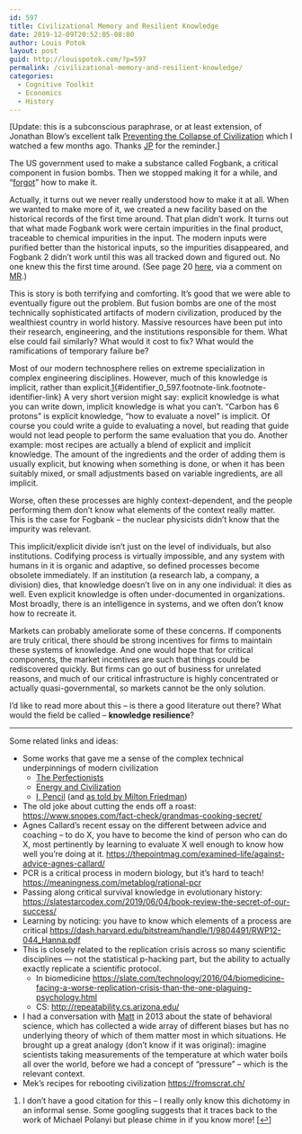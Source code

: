 ```yaml
---
id: 597
title: Civilizational Memory and Resilient Knowledge
date: 2019-12-09T20:52:05-08:00
author: Louis Potok
layout: post
guid: http://louispotok.com/?p=597
permalink: /civilizational-memory-and-resilient-knowledge/
categories:
  - Cognitive Toolkit
  - Economics
  - History
---
```

[Update: this is a subconscious paraphrase, or at least extension, of Jonathan Blow&#8217;s excellent talk [Preventing the Collapse of Civilization](https://www.youtube.com/watch?v=pW-SOdj4Kkk) which I watched a few months ago. Thanks [JP](https://twitter.com/JanPaul123/status/1204300097774702592) for the reminder.]

The US government used to make a substance called Fogbank, a critical component in fusion bombs. Then we stopped making it for a while, and &#8220;[forgot](https://www.motherjones.com/politics/2009/05/fogbank-america-forgot-how-make-nuclear-bombs/)&#8221; how to make it.

Actually, it turns out we never really understood how to make it at all. When we wanted to make more of it, we created a new facility based on the historical records of the first time around. That plan didn&#8217;t work. It turns out that what made Fogbank work were certain impurities in the final product, traceable to chemical impurities in the input. The modern inputs were purified better than the historical inputs, so the impurities disappeared, and Fogbank 2 didn&#8217;t work until this was all tracked down and figured out. No one knew this the first time around. (See page 20 [here](http://louispotok.com/wp-content/uploads/2019/12/nwj2_09.pdf), via a comment on [MR](https://marginalrevolution.com/marginalrevolution/2019/12/monday-assorted-links-232.html#blog-comment-160012313).)

This is story is both terrifying and comforting. It&#8217;s good that we were able to eventually figure out the problem. But fusion bombs are one of the most technically sophisticated artifacts of modern civilization, produced by the wealthiest country in world history. Massive resources have been put into their research, engineering, and the institutions responsible for them. What else could fail similarly? What would it cost to fix? What would the ramifications of temporary failure be?

Most of our modern technosphere relies on extreme specialization in complex engineering disciplines. However, much of this knowledge is implicit, rather than explicit.[1](#footnote_0_597 "I don&rsquo;t have a good citation for this &ndash; I really only know this dichotomy in an informal sense. Some googling suggests that it traces back to the work of Michael Polanyi but please chime in if you know more!"){#identifier_0_597.footnote-link.footnote-identifier-link} A very short version might say: explicit knowledge is what you can write down, implicit knowledge is what you can&#8217;t. &#8220;Carbon has 6 protons&#8221; is explicit knowledge, &#8220;how to evaluate a novel&#8221; is implicit. Of course you could write a guide to evaluating a novel, but reading that guide would not lead people to perform the same evaluation that you do. Another example: most recipes are actually a blend of explicit and implicit knowledge. The amount of the ingredients and the order of adding them is usually explicit, but knowing when something is done, or when it has been suitably mixed, or small adjustments based on variable ingredients, are all implicit.

Worse, often these processes are highly context-dependent, and the people performing them don&#8217;t know what elements of the context really matter. This is the case for Fogbank &#8211; the nuclear physicists didn&#8217;t know that the impurity was relevant. 

This implicit/explicit divide isn&#8217;t just on the level of individuals, but also institutions. Codifying process is virtually impossible, and any system with humans in it is organic and adaptive, so defined processes become obsolete immediately. If an institution (a research lab, a company, a division) dies, that knowledge doesn&#8217;t live on in any one individual: it dies as well. Even explicit knowledge is often under-documented in organizations. Most broadly, there is an intelligence in systems, and we often don&#8217;t know how to recreate it.

Markets can probably ameliorate some of these concerns. If components are truly critical, there should be strong incentives for firms to maintain these systems of knowledge. And one would hope that for critical components, the market incentives are such that things could be rediscovered quickly. But firms can go out of business for unrelated reasons, and much of our critical infrastructure is highly concentrated or actually quasi-governmental, so markets cannot be the only solution.

I&#8217;d like to read more about this &#8211; is there a good literature out there? What would the field be called &#8211; **knowledge resilience**?

<hr class="wp-block-separator" />

Some related links and ideas:

  * Some works that gave me a sense of the complex technical underpinnings of modern civilization
      * [The Perfectionists](https://amzn.to/2qGhl8E)
      * [Energy and Civilization](https://amzn.to/35b1nlS)
      * [I, Pencil](https://fee.org/resources/i-pencil/) (and [as told by Milton Friedman](https://www.youtube.com/watch?v=67tHtpac5ws))
  * The old joke about cutting the ends off a roast: <a rel="noreferrer noopener" target="_blank" href="https://www.snopes.com/fact-check/grandmas-cooking-secret/">https://www.snopes.com/fact-check/grandmas-cooking-secret/</a>
  * Agnes Callard&#8217;s recent essay on the different between advice and coaching &#8211; to do X, you have to become the kind of person who can do X, most pertinently by learning to evaluate X well enough to know how well you&#8217;re doing at it. <a rel="noreferrer noopener" target="_blank" href="https://thepointmag.com/examined-life/against-advice-agnes-callard/">https://thepointmag.com/examined-life/against-advice-agnes-callard/</a>
  * PCR is a critical process in modern biology, but it&#8217;s hard to teach! <a rel="noreferrer noopener" target="_blank" href="https://meaningness.com/metablog/rational-pcr">https://meaningness.com/metablog/rational-pcr</a>
  * Passing along critical survival knowledge in evolutionary history: <a rel="noreferrer noopener" target="_blank" href="https://slatestarcodex.com/2019/06/04/book-review-the-secret-of-our-success/">https://slatestarcodex.com/2019/06/04/book-review-the-secret-of-our-success/</a>
  * Learning by noticing: you have to know which elements of a process are critical <a rel="noreferrer noopener" target="_blank" href="https://dash.harvard.edu/bitstream/handle/1/9804491/RWP12-044_Hanna.pdf">https://dash.harvard.edu/bitstream/handle/1/9804491/RWP12-044_Hanna.pdf</a>
  * This is closely related to the replication crisis across so many scientific disciplines &#8212; not the statistical p-hacking part, but the ability to actually exactly replicate a scientific protocol. 
      * In biomedicine <a rel="noreferrer noopener" target="_blank" href="https://slate.com/technology/2016/04/biomedicine-facing-a-worse-replication-crisis-than-the-one-plaguing-psychology.html">https://slate.com/technology/2016/04/biomedicine-facing-a-worse-replication-crisis-than-the-one-plaguing-psychology.html</a>
      * CS: <a rel="noreferrer noopener" target="_blank" href="http://repeatability.cs.arizona.edu/">http://repeatability.cs.arizona.edu/</a>
  * I had a conversation with [Matt](https://twitter.com/besttrousers) in 2013 about the state of behavioral science, which has collected a wide array of different biases but has no underlying theory of which of them matter most in which situations. He brought up a great analogy (don&#8217;t know if it was original): imagine scientists taking measurements of the temperature at which water boils all over the world, before we had a concept of &#8220;pressure&#8221; &#8211; which is the relevant context.
  * Mek&#8217;s recipes for rebooting civilization <a rel="noreferrer noopener" target="_blank" href="https://fromscrat.ch/">https://fromscrat.ch/</a>

<ol class="footnotes">
  <li id="footnote_0_597" class="footnote">
    I don&#8217;t have a good citation for this &#8211; I really only know this dichotomy in an informal sense. Some googling suggests that it traces back to the work of Michael Polanyi but please chime in if you know more! [<a href="#identifier_0_597" class="footnote-link footnote-back-link">&#8617;</a>]
  </li>
</ol>